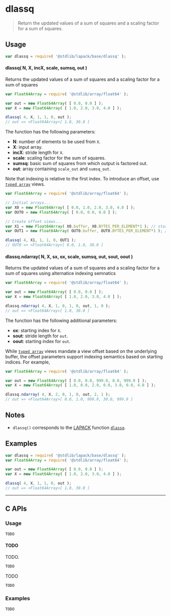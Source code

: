 <!--

@license Apache-2.0

Copyright (c) 2024 The Stdlib Authors.

Licensed under the Apache License, Version 2.0 (the "License");
you may not use this file except in compliance with the License.
You may obtain a copy of the License at

   http://www.apache.org/licenses/LICENSE-2.0

Unless required by applicable law or agreed to in writing, software
distributed under the License is distributed on an "AS IS" BASIS,
WITHOUT WARRANTIES OR CONDITIONS OF ANY KIND, either express or implied.
See the License for the specific language governing permissions and
limitations under the License.

-->

# dlassq

> Return the updated values of a sum of squares and a scaling factor for a sum of squares.

<section class = "usage">

## Usage

```javascript
var dlassq = require( '@stdlib/lapack/base/dlassq' );
```

#### dlassq( N, X, incX, scale, sumsq, out )

Returns the updated values of a sum of squares and a scaling factor for a sum of squares

```javascript
var Float64Array = require( '@stdlib/array/float64' );

var out = new Float64Array( [ 0.0, 0.0 ] );
var X = new Float64Array( [ 1.0, 2.0, 3.0, 4.0 ] );

dlassq( 4, X, 1, 1, 0, out );
// out => <Float64Array>[ 1.0, 30.0 ]
```

The function has the following parameters:

-   **N**: number of elements to be used from `X`.
-   **X**: input array.
-   **incX**: stride length for `X`.
-   **scale**: scaling factor for the sum of squares.
-   **sumsq**: basic sum of squares from which output is factored out.
-   **out**: array containing `scale_out` and `sumsq_out`.

Note that indexing is relative to the first index. To introduce an offset, use [`typed array`][mdn-typed-array] views.

<!-- eslint-disable stdlib/capitalized-comments -->

```javascript
var Float64Array = require( '@stdlib/array/float64' );

// Initial arrays...
var X0 = new Float64Array( [ 0.0, 1.0, 2.0, 3.0, 4.0 ] );
var OUT0 = new Float64Array( [ 0.0, 0.0, 0.0 ] );

// Create offset views...
var X1 = new Float64Array( X0.buffer, X0.BYTES_PER_ELEMENT*1 ); // start at 1st element
var OUT1 = new Float64Array( OUT0.buffer, OUT0.BYTES_PER_ELEMENT*1 ); // start at 1st element

dlassq( 4, X1, 1, 1, 0, OUT1 );
// OUT0 => <Float64Array>[ 0.0, 1.0, 30.0 ]
```

#### dlassq.ndarray( N, X, sx, ox, scale, sumsq, out, sout, oout )

Returns the updated values of a sum of squares and a scaling factor for a sum of squares using alternatice indexing semnatics

```javascript
var Float64Array = require( '@stdlib/array/float64' );

var out = new Float64Array( [ 0.0, 0.0 ] );
var X = new Float64Array( [ 1.0, 2.0, 3.0, 4.0 ] );

dlassq.ndarray( 4, X, 1, 0, 1, 0, out, 1, 0 );
// out => <Float64Array>[ 1.0, 30.0 ]
```

The function has the following additional parameters:

-   **ox**: starting index for `X`.
-   **sout**: stride length for `out`.
-   **oout**: starting index for `out`.

While [`typed array`][mdn-typed-array] views mandate a view offset based on the underlying buffer, the offset parameters support indexing semantics based on starting indices. For example,

<!-- eslint-disable max-len -->

```javascript
var Float64Array = require( '@stdlib/array/float64' );

var out = new Float64Array( [ 0.0, 0.0, 999.9, 0.0, 999.9 ] );
var X = new Float64Array( [ 1.0, 0.0, 2.0, 0.0, 3.0, 0.0, 4.0 ] );

dlassq.ndarray( 4, X, 2, 0, 1, 0, out, 2, 1 );
// out => <Float64Array>[ 0.0, 1.0, 999.9, 30.0, 999.9 ]
```

</section>

<!-- /.usage -->

<section class="notes">

## Notes

-   `dlassq()` corresponds to the [LAPACK][LAPACK] function [`dlassq`][dlassq].

</section>

<!-- /.notes -->

<section class="examples">

## Examples

<!-- eslint no-undef: "error" -->

```javascript
var dlassq = require( '@stdlib/lapack/base/dlassq' );
var Float64Array = require( '@stdlib/array/float64' );

var out = new Float64Array( [ 0.0, 0.0 ] );
var X = new Float64Array( [ 1.0, 2.0, 3.0, 4.0 ] );

dlassq( 4, X, 1, 1, 0, out );
// out => <Float64Array>[ 1.0, 30.0 ]
```

</section>

<!-- /.examples -->

<!-- C interface documentation. -->

* * *

<section class="c">

## C APIs

<!-- Section to include introductory text. Make sure to keep an empty line after the intro `section` element and another before the `/section` close. -->

<section class="intro">

</section>

<!-- /.intro -->

<!-- C usage documentation. -->

<section class="usage">

### Usage

```c
TODO
```

#### TODO

TODO.

```c
TODO
```

TODO

```c
TODO
```

</section>

<!-- /.usage -->

<!-- C API usage notes. Make sure to keep an empty line after the `section` element and another before the `/section` close. -->

<section class="notes">

</section>

<!-- /.notes -->

<!-- C API usage examples. -->

<section class="examples">

### Examples

```c
TODO
```

</section>

<!-- /.examples -->

</section>

<!-- /.c -->

<!-- Section for related `stdlib` packages. Do not manually edit this section, as it is automatically populated. -->

<section class="related">

</section>

<!-- /.related -->

<!-- Section for all links. Make sure to keep an empty line after the `section` element and another before the `/section` close. -->

<section class="links">

[lapack]: https://www.netlib.org/lapack/explore-html/

[dlassq]: https://www.netlib.org/lapack/explore-html/d8/d76/group__lassq_gae8f40b0a34771b4f2d9c863de3af7be5.html#gae8f40b0a34771b4f2d9c863de3af7be5

[mdn-typed-array]: https://developer.mozilla.org/en-US/docs/Web/JavaScript/Reference/Global_Objects/TypedArray

</section>

<!-- /.links -->
